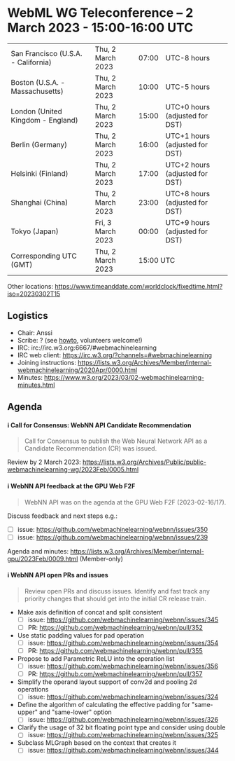 # WebML WG Teleconference – 2 March 2023 - 15:00-16:00 UTC

<table>
<tr><td> San Francisco (U.S.A. - California) <td> Thu, 2 March 2023 <td> 07:00 <td> UTC-8 hours
<tr><td> Boston (U.S.A. - Massachusetts) <td> Thu, 2 March 2023 <td> 10:00 <td> UTC-5 hours
<tr><td> London (United Kingdom - England) <td> Thu, 2 March 2023 <td> 15:00 <td> UTC+0 hours (adjusted for DST)
<tr><td> Berlin (Germany) <td> Thu, 2 March 2023 <td> 16:00 <td> UTC+1 hours (adjusted for DST)
<tr><td> Helsinki (Finland) <td> Thu, 2 March 2023 <td> 17:00 <td> UTC+2 hours (adjusted for DST)
<tr><td> Shanghai (China) <td> Thu, 2 March 2023 <td> 23:00 <td> UTC+8 hours (adjusted for DST)
<tr><td> Tokyo (Japan) <td> Fri, 3 March 2023 <td> 00:00 <td> UTC+9 hours (adjusted for DST)
<tr><td> Corresponding UTC (GMT) <td> Thu, 2 March 2023 <td colspan=2> 15:00 UTC
</table>

Other locations: https://www.timeanddate.com/worldclock/fixedtime.html?iso=20230302T15

  </details>

## Logistics

* Chair: Anssi
* Scribe: ? (see [howto](https://github.com/webmachinelearning/meetings/blob/main/scribe-howto.md), volunteers welcome!)
* IRC: irc://irc.w3.org:6667/#webmachinelearning
* IRC web client: https://irc.w3.org/?channels=#webmachinelearning
* Joining instructions: https://lists.w3.org/Archives/Member/internal-webmachinelearning/2020Apr/0000.html
* Minutes: https://www.w3.org/2023/03/02-webmachinelearning-minutes.html

## Agenda

#### ℹ️ Call for Consensus: WebNN API Candidate Recommendation

>Call for Consensus to publish the Web Neural Network API as a Candidate Recommendation (CR) was issued.

Review by 2 March 2023: https://lists.w3.org/Archives/Public/public-webmachinelearning-wg/2023Feb/0005.html

#### ℹ️ WebNN API feedback at the GPU Web F2F

>WebNN API was on the agenda at the GPU Web F2F (2023-02-16/17).

Discuss feedback and next steps e.g.:
- [ ] issue: https://github.com/webmachinelearning/webnn/issues/350
- [ ] issue: https://github.com/webmachinelearning/webnn/issues/239

Agenda and minutes: https://lists.w3.org/Archives/Member/internal-gpu/2023Feb/0009.html (Member-only)

#### ℹ️ WebNN API open PRs and issues
  
>Review open PRs and discuss issues. Identify and fast track any priority changes that should get into the initial CR release train.

- Make axis definition of concat and split consistent 
  - [ ] issue: https://github.com/webmachinelearning/webnn/issues/345
  - [ ] PR: https://github.com/webmachinelearning/webnn/pull/352

- Use static padding values for pad operation
  - [ ] issue: https://github.com/webmachinelearning/webnn/issues/354
  - [ ] PR: https://github.com/webmachinelearning/webnn/pull/355
  
- Propose to add Parametric ReLU into the operation list
  - [ ] issue: https://github.com/webmachinelearning/webnn/issues/356
  - [ ] PR: https://github.com/webmachinelearning/webnn/pull/357

- Simplify the operand layout support of conv2d and pooling 2d operations
  - [ ] issue: https://github.com/webmachinelearning/webnn/issues/324

- Define the algorithm of calculating the effective padding for "same-upper" and "same-lower" option
  - [ ] issue: https://github.com/webmachinelearning/webnn/issues/326

- Clarify the usage of 32 bit floating point type and consider using double
  - [ ] issue: https://github.com/webmachinelearning/webnn/issues/325

- Subclass MLGraph based on the context that creates it
  - [ ] issue: https://github.com/webmachinelearning/webnn/issues/344

